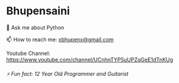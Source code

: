# Bhupensaini

💬 Ask me about Python

📫 How to reach me: xbhupenx@gmail.com

Youtube Channel: https://www.youtube.com/channel/UCnhnTYP5uUPZqGeE1dTnKUg

###### ⚡ Fun fact: 12 Year Old Programmer and Guitarist
